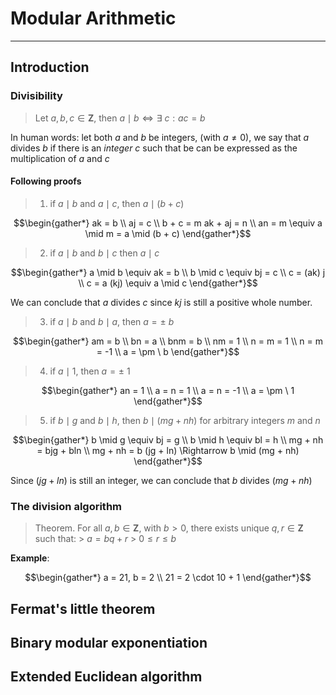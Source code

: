 # Modular Arithmetic

---

## Introduction

### Divisibility

> Let $a, b, c \in \mathbf{Z}$, then $a\mid b \iff \exists \ c: ac = b$

In human words: let both $a$ and $b$ be integers, (with $a \neq 0$), we say that $a$ divides $b$ if there is an _integer_ $c$ such that be can be expressed as the multiplication of $a$ and $c$

#### Following proofs

> 1. if $a \mid b$ and $a \mid c$, then $a \mid (b+c)$

$$\begin{gather*}
	ak = b \\
 	aj = c \\
 	b + c = m
 	ak + aj = n \\
 	an = m \equiv a \mid m = a \mid (b + c)
\end{gather*}$$

> 2. if $a \mid b$ and $b \mid c$ then $a \mid c$

$$\begin{gather*}
 	a \mid b \equiv ak = b \\
 	b \mid c \equiv bj = c \\
 	c = (ak) j \\
 	c = a (kj) \equiv a \mid c
\end{gather*}$$

We can conclude that $a$ divides $c$ since $kj$ is still a positive whole number.

> 3. if $a \mid b$ and $b \mid a$, then $a = \pm \ b$

$$\begin{gather*}
 	am = b \\
 	bn = a \\
 	bnm = b \\
 	nm = 1 \\
 	n = m = 1 \\
 	n = m = -1 \\
 	a = \pm \ b
\end{gather*}$$

> 4. if $a \mid 1$, then $a = \pm \ 1$

$$\begin{gather*}
 	an = 1 \\
 	a = n = 1 \\
 	a = n = -1 \\
 	a = \pm \ 1
\end{gather*}$$

> 5. if $b \mid g$ and $b \mid h$, then $b \mid (mg + nh)$ for arbitrary integers $m$ and $n$

$$\begin{gather*}
 	b \mid g \equiv bj = g \\
 	b \mid h \equiv bl = h \\
 	mg + nh = bjg + bln \\
 	mg + nh = b (jg + ln) \Rightarrow b \mid (mg + nh)
\end{gather*}$$

Since $(jg + ln)$ is still an integer, we can conclude that $b$ divides $(mg + nh)$

### The division algorithm

> Theorem. For all $a, b \in \mathbf{Z}$, with $b > 0$, there exists unique $q, r \in \mathbf{Z}$ such that:
	> $a = bq + r$
	> $0 \leq r \leq b$

**Example**:

$$\begin{gather*}
	a = 21, b = 2 \\
	21 = 2 \cdot 10 + 1
\end{gather*}$$

## Fermat's little theorem

## Binary modular exponentiation

## Extended Euclidean algorithm
